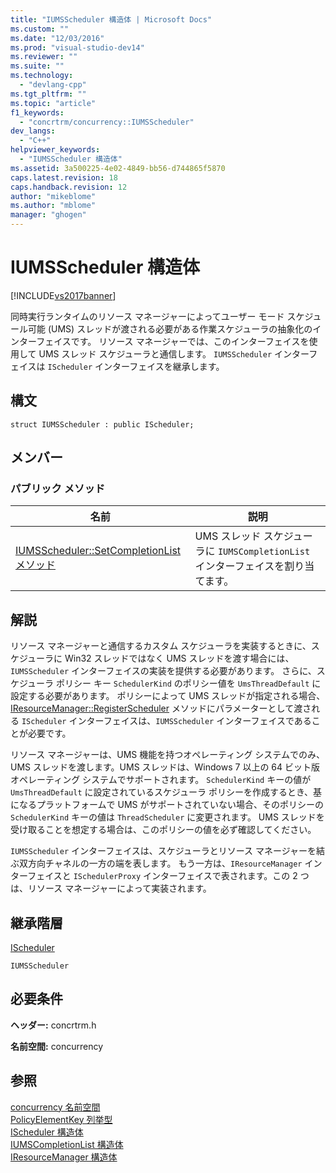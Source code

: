 ```yaml
---
title: "IUMSScheduler 構造体 | Microsoft Docs"
ms.custom: ""
ms.date: "12/03/2016"
ms.prod: "visual-studio-dev14"
ms.reviewer: ""
ms.suite: ""
ms.technology: 
  - "devlang-cpp"
ms.tgt_pltfrm: ""
ms.topic: "article"
f1_keywords: 
  - "concrtrm/concurrency::IUMSScheduler"
dev_langs: 
  - "C++"
helpviewer_keywords: 
  - "IUMSScheduler 構造体"
ms.assetid: 3a500225-4e02-4849-bb56-d744865f5870
caps.latest.revision: 18
caps.handback.revision: 12
author: "mikeblome"
ms.author: "mblome"
manager: "ghogen"
---
```

# IUMSScheduler 構造体
[!INCLUDE[vs2017banner](../../../assembler/inline/includes/vs2017banner.md)]

同時実行ランタイムのリソース マネージャーによってユーザー モード スケジュール可能 \(UMS\) スレッドが渡される必要がある作業スケジューラの抽象化のインターフェイスです。  リソース マネージャーでは、このインターフェイスを使用して UMS スレッド スケジューラと通信します。  `IUMSScheduler` インターフェイスは `IScheduler` インターフェイスを継承します。  
  
## 構文  
  
```  
struct IUMSScheduler : public IScheduler;  
```  
  
## メンバー  
  
### パブリック メソッド  
  
|名前|説明|  
|--------|--------|  
|[IUMSScheduler::SetCompletionList メソッド](../Topic/IUMSScheduler::SetCompletionList%20Method.md)|UMS スレッド スケジューラに `IUMSCompletionList` インターフェイスを割り当てます。|  
  
## 解説  
 リソース マネージャーと通信するカスタム スケジューラを実装するときに、スケジューラに Win32 スレッドではなく UMS スレッドを渡す場合には、`IUMSScheduler` インターフェイスの実装を提供する必要があります。  さらに、スケジューラ ポリシー キー `SchedulerKind` のポリシー値を `UmsThreadDefault` に設定する必要があります。  ポリシーによって UMS スレッドが指定される場合、[IResourceManager::RegisterScheduler](../Topic/IResourceManager::RegisterScheduler%20Method.md) メソッドにパラメーターとして渡される `IScheduler` インターフェイスは、`IUMSScheduler` インターフェイスであることが必要です。  
  
 リソース マネージャーは、UMS 機能を持つオペレーティング システムでのみ、UMS スレッドを渡します。UMS スレッドは、Windows 7 以上の 64 ビット版オペレーティング システムでサポートされます。  `SchedulerKind` キーの値が `UmsThreadDefault` に設定されているスケジューラ ポリシーを作成するとき、基になるプラットフォームで UMS がサポートされていない場合、そのポリシーの `SchedulerKind` キーの値は `ThreadScheduler` に変更されます。  UMS スレッドを受け取ることを想定する場合は、このポリシーの値を必ず確認してください。  
  
 `IUMSScheduler` インターフェイスは、スケジューラとリソース マネージャーを結ぶ双方向チャネルの一方の端を表します。  もう一方は、`IResourceManager` インターフェイスと `ISchedulerProxy` インターフェイスで表されます。この 2 つは、リソース マネージャーによって実装されます。  
  
## 継承階層  
 [IScheduler](../../../parallel/concrt/reference/ischeduler-structure.md)  
  
 `IUMSScheduler`  
  
## 必要条件  
 **ヘッダー:** concrtrm.h  
  
 **名前空間:** concurrency  
  
## 参照  
 [concurrency 名前空間](../../../parallel/concrt/reference/concurrency-namespace.md)   
 [PolicyElementKey 列挙型](../Topic/PolicyElementKey%20Enumeration.md)   
 [IScheduler 構造体](../../../parallel/concrt/reference/ischeduler-structure.md)   
 [IUMSCompletionList 構造体](../../../parallel/concrt/reference/iumscompletionlist-structure.md)   
 [IResourceManager 構造体](../../../parallel/concrt/reference/iresourcemanager-structure.md)
